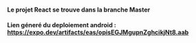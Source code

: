 #### Le projet React se trouve dans la branche Master 
#### Lien géneré du deploiement android : https://expo.dev/artifacts/eas/opisEGJMgupnZghcikjNt8.aab

